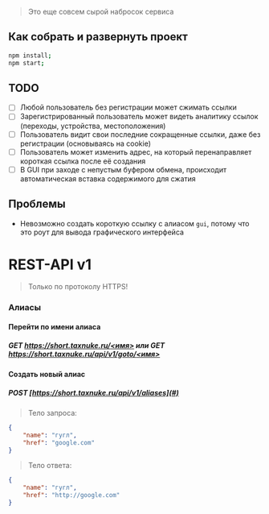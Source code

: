 > Это еще совсем сырой набросок сервиса

## Как собрать и развернуть проект
```sh
npm install;
npm start;
```

## TODO
- [ ] Любой пользователь без регистрации может сжимать ссылки
- [ ] Зарегистрированный пользователь может видеть аналитику ссылок (переходы, устройства, местоположения)
- [ ] Пользователь видит свои последние сокращенные ссылки, даже без регистрации (основываясь на cookie)
- [ ] Пользователь может изменить адрес, на который перенаправляет короткая ссылка после её создания
- [ ] В GUI при заходе с непустым буфером обмена, происходит автоматическая вставка содержимого для сжатия

## Проблемы

* Невозможно создать короткую ссылку с алиасом `gui`, потому что это роут для вывода графического интерфейса

# REST-API v1

> Только по протоколу HTTPS!

### Алиасы

#### Перейти по имени алиаса

##### GET [https://short.taxnuke.ru/<имя>](#) или GET [https://short.taxnuke.ru/api/v1/goto/<имя>](#)

#### Создать новый алиас

##### POST [https://short.taxnuke.ru/api/v1/aliases](#)
> Тело запроса:
```json
{
    "name": "гугл",
    "href": "google.com"
}
```
> Тело ответа:
```json
{
    "name": "гугл",
    "href": "http://google.com"
}
```
